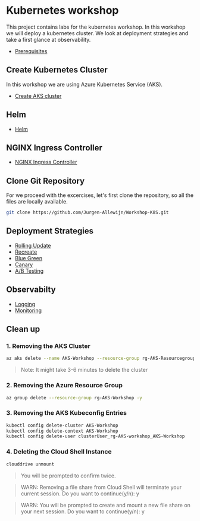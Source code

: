 # Kubernetes workshop

This project contains labs for the kubernetes workshop. In this workshop we will deploy a kubernetes cluster. We look at deployment strategies and take a first glance at observability.

- [Prerequisites](k8s/prerequisites/)

## Create Kubernetes Cluster

In this workshop we are using Azure Kubernetes Service (AKS). 

- [Create AKS cluster](k8s/k8s-cluster/)

## Helm

- [Helm](k8s/helm/)

## NGINX Ingress Controller

- [NGINX Ingress Controller](k8s/ingress/)

## Clone Git Repository

For we proceed with the excercises, let's first clone the repository, so all the files are locally available.

```bash
git clone https://github.com/Jurgen-Allewijn/Workshop-K8S.git
````

## Deployment Strategies

- [Rolling Update](k8s/rolling-update/)
- [Recreate](k8s/recreate/)
- [Blue Green](k8s/blue-green/)
- [Canary](k8s/canary/)
- [A/B Testing](k8s/a-b-testing/)

## Observabilty

- [Logging](k8s/logging/)
- [Monitoring](k8s/monitoring/)

##  Clean up

### 1. Removing the AKS Cluster

```bash
az aks delete --name AKS-Workshop --resource-group rg-AKS-Resourcegroup -y 
```
> Note: It might take 3-6 minutes to delete the cluster


### 2. Removing the Azure Resource Group

```bash
az group delete --resource-group rg-AKS-Workshop -y
```

### 3. Removing the AKS Kubeconfig Entries

```bash
kubectl config delete-cluster AKS-Workshop
kubectl config delete-context AKS-Workshop
kubectl config delete-user clusterUser_rg-AKS-workshop_AKS-Workshop
```

### 4. Deleting the Cloud Shell Instance

```bash
clouddrive unmount
```
> You will be prompted to confirm twice.

>WARN: Removing a file share from Cloud Shell will terminate your current session.
Do you want to continue(y/n): y

> WARN: You will be prompted to create and mount a new file share on your next session.
Do you want to continue(y/n): y

